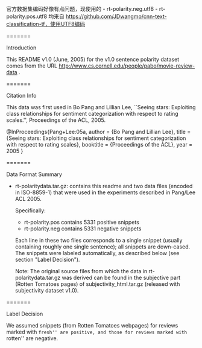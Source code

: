 官方数据集编码好像有点问题，现使用的
    - rt-polarity.neg.utf8
    - rt-polarity.pos.utf8
均来自 https://github.com/JDwangmo/cnn-text-classification-tf，使用UTF8编码

=======

Introduction

This README v1.0 (June, 2005) for the v1.0 sentence polarity dataset comes
from the URL
http://www.cs.cornell.edu/people/pabo/movie-review-data .

=======

Citation Info 

This data was first used in Bo Pang and Lillian Lee,
``Seeing stars: Exploiting class relationships for sentiment categorization
with respect to rating scales.'', Proceedings of the ACL, 2005.
  
@InProceedings{Pang+Lee:05a,
  author =       {Bo Pang and Lillian Lee},
  title =        {Seeing stars: Exploiting class relationships for sentiment
                  categorization with respect to rating scales},
  booktitle =    {Proceedings of the ACL},
  year =         2005
}

=======

Data Format Summary 

- rt-polaritydata.tar.gz: contains this readme and two data files (encoded in ISO-8859-1) that
  were used in the experiments described in Pang/Lee ACL 2005.

  Specifically: 
  * rt-polarity.pos contains 5331 positive snippets
  * rt-polarity.neg contains 5331 negative snippets

  Each line in these two files corresponds to a single snippet (usually
  containing roughly one single sentence); all snippets are down-cased.  
  The snippets were labeled automatically, as described below (see 
  section "Label Decision").

  Note: The original source files from which the data in
  rt-polaritydata.tar.gz was derived can be found in the subjective
  part (Rotten Tomatoes pages) of subjectivity_html.tar.gz (released 
  with subjectivity dataset v1.0).

   
=======

Label Decision 

We assumed snippets (from Rotten Tomatoes webpages) for reviews marked with 
``fresh'' are positive, and those for reviews marked with ``rotten'' are
negative.
